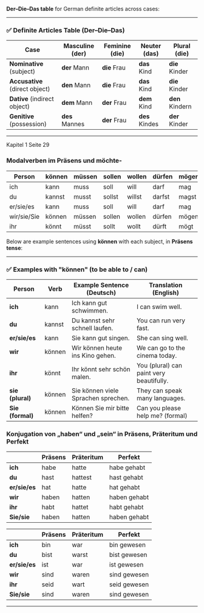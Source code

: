 **Der–Die–Das table** for German definite articles across cases:

---

### ✅ **Definite Articles Table (Der–Die–Das)**

| Case                           | Masculine (**der**) | Feminine (**die**) | Neuter (**das**) | Plural (**die**) |
| ------------------------------ | ------------------- | ------------------ | ---------------- | ---------------- |
| **Nominative** (subject)       | **der** Mann        | **die** Frau       | **das** Kind     | **die** Kinder   |
| **Accusative** (direct object) | **den** Mann        | **die** Frau       | **das** Kind     | **die** Kinder   |
| **Dative** (indirect object)   | **dem** Mann        | **der** Frau       | **dem** Kind     | **den** Kindern  |
| **Genitive** (possession)      | **des** Mannes      | **der** Frau       | **des** Kindes   | **der** Kinder   |

---

Kapitel 1 Seite 29
### Modalverben im Präsens und **möchte-**

| Person       | können | müssen | sollen | wollen | dürfen | mögen | möchte |
|--------------|--------|--------|--------|--------|--------|--------|---------|
| ich          | kann   | muss   | soll   | will   | darf   | mag    | möchte  |
| du           | kannst | musst  | sollst | willst | darfst | magst  | möchtest|
| er/sie/es    | kann   | muss   | soll   | will   | darf   | mag    | möchte  |
| wir/sie/Sie  | können | müssen | sollen | wollen | dürfen | mögen  | möchten |
| ihr          | könnt  | müsst  | sollt  | wollt  | dürft  | mögt   | möchtet |

Below are example sentences using **können** with each subject, in **Präsens tense**:

---

### ✅ **Examples with "können" (to be able to / can)**

| **Person**       | **Verb** | **Example Sentence (Deutsch)**      | **Translation (English)**                |
| ---------------- | -------- | ----------------------------------- | ---------------------------------------- |
| **ich**          | kann     | Ich kann gut schwimmen.             | I can swim well.                         |
| **du**           | kannst   | Du kannst sehr schnell laufen.      | You can run very fast.                   |
| **er/sie/es**    | kann     | Sie kann gut singen.                | She can sing well.                       |
| **wir**          | können   | Wir können heute ins Kino gehen.    | We can go to the cinema today.           |
| **ihr**          | könnt    | Ihr könnt sehr schön malen.         | You (plural) can paint very beautifully. |
| **sie (plural)** | können   | Sie können viele Sprachen sprechen. | They can speak many languages.           |
| **Sie (formal)** | können   | Können Sie mir bitte helfen?        | Can you please help me? (formal)         |


### Konjugation von „haben“ und „sein“ in Präsens, Präteritum und Perfekt
|               | **Präsens** | **Präteritum** | **Perfekt**  |
| ------------- | ----------- | -------------- | ------------ |
| **ich**       | habe        | hatte          | habe gehabt  |
| **du**        | hast        | hattest        | hast gehabt  |
| **er/sie/es** | hat         | hatte          | hat gehabt   |
| **wir**       | haben       | hatten         | haben gehabt |
| **ihr**       | habt        | hattet         | habt gehabt  |
| **Sie/sie**   | haben       | hatten         | haben gehabt |

|               | **Präsens** | **Präteritum** | **Perfekt**  |
| ------------- | ----------- | -------------- | ------------ |
| **ich**       | bin         | war            | bin gewesen  |
| **du**        | bist        | warst          | bist gewesen |
| **er/sie/es** | ist         | war            | ist gewesen  |
| **wir**       | sind        | waren          | sind gewesen |
| **ihr**       | seid        | wart           | seid gewesen |
| **Sie/sie**   | sind        | waren          | sind gewesen |

---

